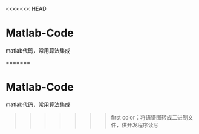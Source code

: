 <<<<<<< HEAD
# Matlab-Code
matlab代码，常用算法集成



=======
# Matlab-Code
matlab代码，常用算法集成



>>>>>>> first
color：将语谱图转成二进制文件，供开发程序读写